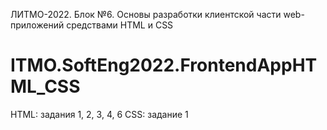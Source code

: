 ЛИТМО-2022. Блок №6. Основы разработки клиентской части web-приложений средствами HTML и CSS 
# ITMO.SoftEng2022.FrontendAppHTML_CSS
HTML: задания 1, 2, 3, 4, 6
CSS: задание 1
